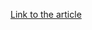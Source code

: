 [Link to the article](https://thehackernews.com/2025/03/cisa-adds-nakivo-vulnerability-to-kev.html)
